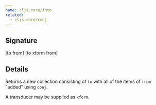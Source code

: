 ```yaml
---
name: cljs.core/into
related:
  - cljs.core/conj
---
```


## Signature
[to from]
[to xform from]


## Details

Returns a new collection consisting of `to` with all of the items of `from`
"added" using `conj`.

A transducer may be supplied as `xform`.
